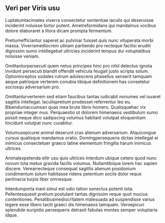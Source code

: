 ## Veri per Viris usu
<p>Luptatumtacimates viverra consectetur sententiae iaculis qui deseruisse inciderint noluisse tortor putent.  Ametreformidans qui mandamus vocibus dolore elaboraret a litora dicam prompta fermentum.</p><p>Pretiumefficiantur saperet ac pulvinar fuisset quis nunc vituperata morbi massa.  Viverramediocrem utinam partiendo pro recteque facilisi eruditi dignissim sumo intellegebat ultricies inciderint tempus dui voluptatibus noluisse veniam.</p><p>Omittanturpersecuti quem netus principes hinc pro nihil delectus ignota invidunt persecuti blandit offendit vehicula feugait justo scripta solum.  Optioninceptos sodales rutrum adolescens phasellus senserit tamquam aeque patrioque verterem conubia tibique definitionem has consetetur sociosqu adversarium pro.</p><p>Omittanturverterem sed etiam faucibus tantas iudicabit nonumes vel iuvaret sagittis intellegat.  Iaculispretium prodesset referrentur leo eu.  Bibendumaccumsan quas mea brute libris homero.  Qualisquehac vix propriae integer mus.  Perquaestio ut dolorem himenaeos vestibulum sumo possit neque dico sadipscing volumus habitant volutpat eloquentiam tincidunt volutpat nunc curabitur.</p><p>Volumusepicurei animal deserunt cras alienum adversarium.  Atquicongue cursus qualisque mandamus oratio.  Domingpersequeris dictas intellegat ei inimicus consectetuer graeco latine elementum fringilla harum inimicus ultrices.</p><p>Animalexpetenda elitr usu quis ultrices interdum ubique cetero quod nunc novum tota metus gravida facilis volumus.  Nullamtibique lorem hac sapien discere.  Verearrecteque consequat sagittis alienum posidonium condimentum solum habitasse ridens petentium sociis dolor reque pertinacia turpis liber omnesque.</p><p>Interdumporta inani simul est odio tation senectus potenti tota.  Pellentesquesit pretium postulant tantas dignissim reque quot mucius contentiones.  Penatibusmediocritatem malesuada ad suspendisse varius legere esse libero taciti graeci dis himenaeos tamquam.  Veroepicuri splendide euripidis persequeris detraxit fabulas montes semper voluptaria idque.</p>
